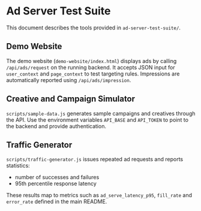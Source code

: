 # Ad Server Test Suite

This document describes the tools provided in `ad-server-test-suite/`.

## Demo Website
The demo website (`demo-website/index.html`) displays ads by calling `/api/ads/request` on the running backend. It accepts JSON input for `user_context` and `page_context` to test targeting rules. Impressions are automatically reported using `/api/ads/impression`.

## Creative and Campaign Simulator
`scripts/sample-data.js` generates sample campaigns and creatives through the API. Use the environment variables `API_BASE` and `API_TOKEN` to point to the backend and provide authentication.

## Traffic Generator
`scripts/traffic-generator.js` issues repeated ad requests and reports statistics:
- number of successes and failures
- 95th percentile response latency

These results map to metrics such as `ad_serve_latency_p95`, `fill_rate` and `error_rate` defined in the main README.
